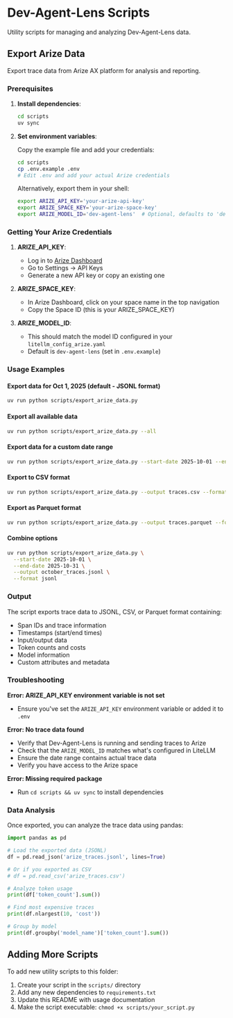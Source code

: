 # Dev-Agent-Lens Scripts

Utility scripts for managing and analyzing Dev-Agent-Lens data.

## Export Arize Data

Export trace data from Arize AX platform for analysis and reporting.

### Prerequisites

1. **Install dependencies**:
   ```bash
   cd scripts
   uv sync
   ```

2. **Set environment variables**:

   Copy the example file and add your credentials:
   ```bash
   cd scripts
   cp .env.example .env
   # Edit .env and add your actual Arize credentials
   ```

   Alternatively, export them in your shell:
   ```bash
   export ARIZE_API_KEY='your-arize-api-key'
   export ARIZE_SPACE_KEY='your-arize-space-key'
   export ARIZE_MODEL_ID='dev-agent-lens'  # Optional, defaults to 'dev-agent-lens'
   ```

### Getting Your Arize Credentials

1. **ARIZE_API_KEY**:
   - Log in to [Arize Dashboard](https://app.arize.com)
   - Go to Settings → API Keys
   - Generate a new API key or copy an existing one

2. **ARIZE_SPACE_KEY**:
   - In Arize Dashboard, click on your space name in the top navigation
   - Copy the Space ID (this is your ARIZE_SPACE_KEY)

3. **ARIZE_MODEL_ID**:
   - This should match the model ID configured in your `litellm_config_arize.yaml`
   - Default is `dev-agent-lens` (set in `.env.example`)

### Usage Examples

#### Export data for Oct 1, 2025 (default - JSONL format)
```bash
uv run python scripts/export_arize_data.py
```

#### Export all available data
```bash
uv run python scripts/export_arize_data.py --all
```

#### Export data for a custom date range
```bash
uv run python scripts/export_arize_data.py --start-date 2025-10-01 --end-date 2025-10-06
```

#### Export to CSV format
```bash
uv run python scripts/export_arize_data.py --output traces.csv --format csv
```

#### Export as Parquet format
```bash
uv run python scripts/export_arize_data.py --output traces.parquet --format parquet
```

#### Combine options
```bash
uv run python scripts/export_arize_data.py \
  --start-date 2025-10-01 \
  --end-date 2025-10-31 \
  --output october_traces.jsonl \
  --format jsonl
```

### Output

The script exports trace data to JSONL, CSV, or Parquet format containing:
- Span IDs and trace information
- Timestamps (start/end times)
- Input/output data
- Token counts and costs
- Model information
- Custom attributes and metadata

### Troubleshooting

**Error: ARIZE_API_KEY environment variable is not set**
- Ensure you've set the `ARIZE_API_KEY` environment variable or added it to `.env`

**Error: No trace data found**
- Verify that Dev-Agent-Lens is running and sending traces to Arize
- Check that the `ARIZE_MODEL_ID` matches what's configured in LiteLLM
- Ensure the date range contains actual trace data
- Verify you have access to the Arize space

**Error: Missing required package**
- Run `cd scripts && uv sync` to install dependencies

### Data Analysis

Once exported, you can analyze the trace data using pandas:

```python
import pandas as pd

# Load the exported data (JSONL)
df = pd.read_json('arize_traces.jsonl', lines=True)

# Or if you exported as CSV
# df = pd.read_csv('arize_traces.csv')

# Analyze token usage
print(df['token_count'].sum())

# Find most expensive traces
print(df.nlargest(10, 'cost'))

# Group by model
print(df.groupby('model_name')['token_count'].sum())
```

## Adding More Scripts

To add new utility scripts to this folder:

1. Create your script in the `scripts/` directory
2. Add any new dependencies to `requirements.txt`
3. Update this README with usage documentation
4. Make the script executable: `chmod +x scripts/your_script.py`
